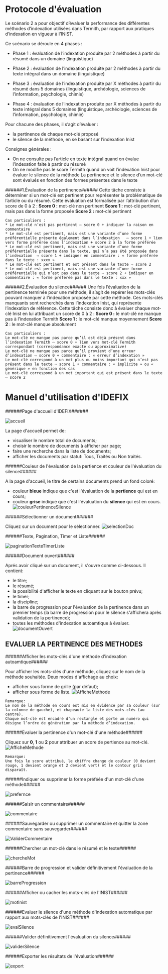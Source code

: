 Protocole d'évaluation
==============================
Le scénario 2 a pour objectif d’évaluer la performance des différentes méthodes d’indexation utilisées dans Termith, par rapport aux pratiques d’indexation en vigueur à l’INIST.

Ce scénario se déroule en 4 phases :
 * Phase 1 : évaluation de l’indexation produite par 2 méthodes à partir du résumé dans un domaine (linguistique)

* Phase 2 : évaluation de l’indexation produite par 2 méthodes à partir du texte intégral dans un domaine (linguistique)

* Phase 3 : évaluation de l’indexation produite par X méthodes à partir du résumé dans 5 domaines (linguistique, archéologie, sciences de l’information, psychologie, chimie)

* Phase 4 : évaluation de l’indexation produite par X méthodes à partir du texte intégral dans 5 domaines (linguistique, archéologie, sciences de l’information, psychologie, chimie)

Pour chacune des phases, il s’agit d’évaluer :
* la pertinence de chaque mot-clé proposé
* le silence de la méthode, en se basant sur l’indexation Inist

Consignes générales :
* On ne consulte pas l’article en texte intégral quand on évalue l’indexation faite à partir du résumé
* On ne modifie pas le score Termith quand on voit l’indexation Inist pour évaluer le silence de la méthode
La pertinence et le silence d’un mot-clé sont évalués en fonction des formes présentes dans le texte

 ######1.Évaluation de la pertinence######
Cette tâche consiste à déterminer si un mot-clé est pertinent pour représenter la problématique de l’article ou du résumé.
Cette évaluation est formalisée par l’attribution d’un score de 0 à 2 :
**Score 0 :** mot-clé non pertinent
**Score 1 :** mot-clé pertinent, mais pas dans la forme proposée
**Score 2 :** mot-clé pertinent

```
Cas particuliers :
* Le mot-clé n’est pas pertinent ⇨ score 0 + indiquer la raison en commentaire
* Le mot-clé est pertinent, mais est une variante d’une forme préférentielle présente également dans l’indexation   ⇨ score 1 + lien vers forme préférée dans l’indexation + score 2 à la forme préférée
* Le mot-clé est pertinent, mais est une variante d’une forme préférentielle présente dans le texte, qui n’a pas été proposée dans l’indexation  ⇨ score 1 + indiquer en commentaire : « forme préférée dans le texte : xxxx »
* Le mot-clé est pertinent et est présent dans le texte ⇨ score 2
* Le mot-clé est pertinent, mais est une variante d’une forme préférentielle qui n’est pas dans le texte ⇨ score 2 + indiquer en commentaire : « forme préférée pas dans le texte : xxx »

```

######2.Évaluation du silence######
Une fois l’évaluation de la pertinence terminée pour une méthode, il s’agit de repérer les mots-clés pouvant manquer à l’indexation proposée par cette méthode.
Ces mots-clés manquants sont recherchés dans l’indexation Inist, qui représente l’indexation de référence.
Cette tâche consiste donc à évaluer chaque mot-clé Inist en lui attribuant un score de 0 à 2 :
**Score 0 :** le mot-clé ne manque pas à l’indexation Termith
**Score 1 :** le mot-clé manque moyennement
**Score 2** : le mot-clé manque absolument
```
Cas particuliers :
Le mot-clé ne manque pas parce qu’il est déjà présent dans l’indexation Termith ⇨ score 0 + lien vers mot-clé Termith correspondant (correspondance exacte ou approximative)
Le mot-clé ne manque pas parce qu’il provient d’une erreur d’indexation ⇨ score 0 + commentaire : « erreur d’indexation »
Le mot-clé correspond à un mot plus ou moins important qui n’est pas présent dans le texte ⇨ score 1 + commentaire : « implicite » ou « générique » en fonction des cas
Le mot-clé correspond à un mot important qui est présent dans le texte ⇨ score 2

```


Manuel d'utilisation d'IDEFIX
==============================

######Page d'accueil d'IDEFIX######

![accueil](https://github.com/termith-anr/scripts-formats/blob/master/Screens/png/accueil.png)

La page d'accueil permet de:
* visualiser le nombre total de documents;
* choisir le nombre de documents à afficher par page;
* faire une recherche dans la liste de documents;   
* afficher les documents par statut: Tous, Traités ou Non traités.

######Couleur de l'évaluation de la pertience et couleur de l'évaluation du silence######

A la page d'accueil, le titre de certains documents prend un fond coloré:
* couleur **bleue** indique que c'est l'évaluation de la **pertience** qui est en cours;
* couleur **grise** indique que c'est l'évaluation du **silence** qui est en cours.
![couleurPertinenceSilence](https://github.com/termith-anr/scripts-formats/blob/master/Screens/png/couleurPertSilence.png)

######Sélectionner un document######

Cliquez sur un document pour le sélectionner.
![selectionDoc](https://github.com/termith-anr/scripts-formats/blob/master/Screens/png/selectionDoc.png)

######Texte, Pagination, Timer et Liste######

![paginationTexteTimerListe](https://github.com/termith-anr/scripts-formats/blob/master/Screens/png/pagination.png)

######Document ouvert######

Aprés avoir cliqué sur un document, il s'ouvre comme ci-dessous. Il contient:
* le titre;
* le résumé;
* la possibilité d'afficher le texte en cliquant sur le bouton prévu;
* le timer;
* la discipline;
* la barre de progression pour l'évaluation de la pertinence dans un premier temps (la barre de progression pour le silence s'affichera après validation de la pertinence);
* toutes les méthodes d'indexation autoamtique à évaluer.
![documentOuvert](https://github.com/termith-anr/scripts-formats/blob/master/Screens/png/ouvertureDoc.png)

EVALUER LA PERTINENCE DES METHODES
-----------
######Afficher les mots-clés d'une méthode d'indexation autoamtique######

Pour afficher les mots-clés d'une méthode, cliquez sur le nom de la méthode souhaitée.
Deux modes d'affichage au choix:
* afficher sous forme de grille (par défaut);
* afficher sous forme de liste.
![AfficheMethode](https://github.com/termith-anr/scripts-formats/blob/master/Screens/png/afficheMethode.png)
```
Remarque:
Le nom de la méthode en cours est mis en évidence par sa couleur (sur la colonne de gauche), et chapeaute la liste des mots-clés (au centre).
Chaque mot-clé est encadré d’un rectangle et porte un numéro qui désigne l’ordre de génération par la méthode d’indexation.
```
######Evaluer la pertinence d'un mot-clé d'une méthode######

Cliquez sur **0**, **1** ou **2** pour attribuer un score de pertience au mot-clé.
![AfficheMethode](https://github.com/termith-anr/scripts-formats/blob/master/Screens/png/notePertinence.png)

```
Remarque:
Une fois le score attribué, le chiffre change de couleur (0 devient rouge, 1 devient orange et 2 devient vert) et le contour gris disparaît.
```
######Indiquer ou supprimer la forme préféée d'un mot-clé d'une méthode######

![prefernce](https://github.com/termith-anr/scripts-formats/blob/master/Screens/png/preference.png)

######Saisir un commentaire######

![commentaire](https://github.com/termith-anr/scripts-formats/blob/master/Screens/png/commentaire.png)

######Sauvegarder ou supprimer un commentaire et quitter la zone commentaire sans sauvegarder######

![ValiderCommentaire](https://github.com/termith-anr/scripts-formats/blob/master/Screens/png/validerCommentaire.png)

######Chercher un mot-clé dans le résumé et le texte######

![chercheMot](https://github.com/termith-anr/scripts-formats/blob/master/Screens/png/rechercheMot.png)

######Barre de progression et valider définitivement l'évaluation de la pertinence######

![barreProgression](https://github.com/termith-anr/scripts-formats/blob/master/Screens/png/barreProgession.png)

######Afficher ou cacher les mots-clés de l'INIST######

![motInist](https://github.com/termith-anr/scripts-formats/blob/master/Screens/png/afficheMotInist.png)

######Evaluer le silence d'une méthode d'indexation automatique par rapport aux mots-clés de l'INIST######

![evalSilence](https://github.com/termith-anr/scripts-formats/blob/master/Screens/png/evalMotInist.png)

######Valider définitivement l'évaluation du silence######

![validerSilence](https://github.com/termith-anr/scripts-formats/blob/master/Screens/png/ValidationSilence.png)

######Exporter les résultats de l'évaluation######

![export](https://github.com/termith-anr/scripts-formats/blob/master/Screens/png/export.png)
